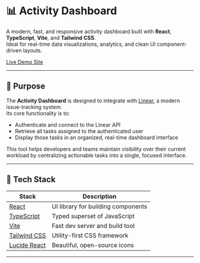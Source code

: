 # 📊 Activity Dashboard

A modern, fast, and responsive activity dashboard built with **React**, **TypeScript**, **Vite**, and **Tailwind CSS**.  
Ideal for real-time data visualizations, analytics, and clean UI component-driven layouts.


[Live Demo Site](https://harmonious-dragon-09a47b.netlify.app)


---

## 🎯 Purpose

The **Activity Dashboard** is designed to integrate with [Linear](https://linear.app), a modern issue-tracking system.  
Its core functionality is to:

- Authenticate and connect to the Linear API
- Retrieve all tasks assigned to the authenticated user
- Display those tasks in an organized, real-time dashboard interface

This tool helps developers and teams maintain visibility over their current workload by centralizing actionable tasks into a single, focused interface.

---

## 🚀 Tech Stack

| Stack | Description |
|-------|-------------|
| [React](https://reactjs.org/) | UI library for building components |
| [TypeScript](https://www.typescriptlang.org/) | Typed superset of JavaScript |
| [Vite](https://vitejs.dev/) | Fast dev server and build tool |
| [Tailwind CSS](https://tailwindcss.com/) | Utility-first CSS framework |
| [Lucide React](https://lucide.dev/) | Beautiful, open-source icons |

---
